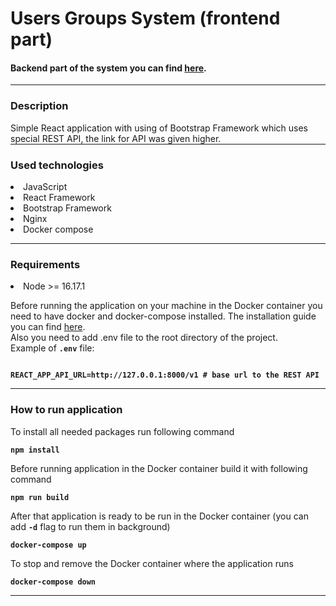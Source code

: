 # Users Groups System (frontend part)
<h4>Backend part of the system you can find <a href="https://github.com/VitaliiPysyniuk/Users-Groups-System-backend">here</a>.</h4> 
<hr style="margin-top: 0"/>
<h3>Description</h3>
Simple React application with using of Bootstrap Framework which uses special REST API, the link for API was given 
higher.
<hr style="margin-top: 0"/>
<h3>Used technologies</h3>
<dl>
  <li>JavaScript</li>
  <li>React Framework</li>
  <li>Bootstrap Framework</li>
  <li>Nginx</li>
  <li>Docker compose</li>
</dl>

<hr style="margin-top: 0"/>
<h3>Requirements</h3>
<dl>
  <li>Node >= 16.17.1</li>
</dl>
Before running the application on your machine in the Docker container you need to have docker and docker-compose installed. 
The installation guide you can find <a href="https://docs.docker.com/desktop/">here</a>.
<br>Also you need to add .env file to the root directory of the project.
<br>Example of <code><b>.env</b></code> file:
<pre>
<code><b>
REACT_APP_API_URL=http://127.0.0.1:8000/v1 # base url to the REST API
</b></code></pre>
<hr style="margin-top: 0"/>
<h3>How to run application</h3>
To install all needed packages run following command
<pre>
<code><b>npm install</b></code>
</pre>
Before running application in the Docker container build it with following command
<pre>
<code><b>npm run build</b></code>
</pre>
After that application is ready to be run in the Docker container (you can add <code><b>-d</b></code> flag to run them 
in background)
<pre>
<code><b>docker-compose up </b></code>
</pre>
To stop and remove the Docker container where the application runs
<pre>
<code><b>docker-compose down</b></code>
</pre>
<hr style="margin-top: 0"/>
